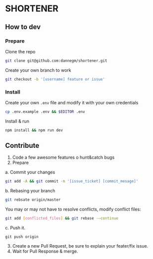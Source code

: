 # SHORTENER

## How to dev

### Prepare

Clone the repo
```bash
git clone git@github.com:dannegm/shortener.git
```

Create your own branch to work
```bash
git checkout -b '[username] feature or issue'
```

### Install

Create your own `.env` file and modify it with your own credentials
```bash
cp .env.example .env && $EDITOR .env
```
Install & run
```bash
npm install && npm run dev
```

## Contribute

1. Code a few awesome features o hunt&catch bugs
2. Prepare

a. Commit your changes
```bash
git add -A && git commit -m '[issue_ticket] [commit_mesage]'
```

b. Rebasing your branch
```bash
git rebsate origin/master
```

You may or may not have to resolve conflicts, modify conflict files:

```bash
git add [conflicted_files] && git rebase -—continue
```

c. Push it.
```
git push origin
```

3. Create a new Pull Request, be sure to explain your feater/fix issue.
4. Wait for Pull Response & merge.